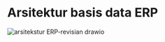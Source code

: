 # Arsitektur basis data ERP
![arsitekstur ERP-revisian  drawio](https://user-images.githubusercontent.com/107673415/233297727-3cff5d2f-701c-4c68-877b-537c6ef9dd22.png)
